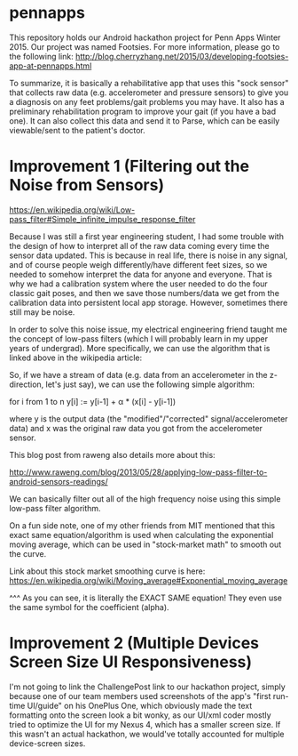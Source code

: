 # pennapps

This repository holds our Android hackathon project for Penn Apps Winter 2015. Our project was named Footsies. For more information, please go to the following link: http://blog.cherryzhang.net/2015/03/developing-footsies-app-at-pennapps.html

To summarize, it is basically a rehabilitative app that uses this "sock sensor" that collects raw data (e.g. accelerometer and pressure sensors) to give you a diagnosis on any feet problems/gait problems you may have. It also has a preliminary rehabilitation program to improve your gait (if you have a bad one). It can also collect this data and send it to Parse, which can be easily viewable/sent to the patient's doctor.

# Improvement 1 (Filtering out the Noise from Sensors)
https://en.wikipedia.org/wiki/Low-pass_filter#Simple_infinite_impulse_response_filter

Because I was still a first year engineering student, I had some trouble with the design of how to interpret all of the raw data coming every time the sensor data updated. This is because in real life, there is noise in any signal, and of course people weigh differently/have different feet sizes, so we needed to somehow interpret the data for anyone and everyone. That is why we had a calibration system where the user needed to do the four classic gait poses, and then we save those numbers/data we get from the calibration data into persistent local app storage. However, sometimes there still may be noise.

In order to solve this noise issue, my electrical engineering friend taught me the concept of low-pass filters (which I will probably learn in my upper years of undergrad). More specifically, we can use the algorithm that is linked above in the wikipedia article:

So, if we have a stream of data (e.g. data from an accelerometer in the z-direction, let's just say), we can use the following simple algorithm:

for i from 1 to n
       y[i] := y[i-1] + α * (x[i] - y[i-1])

where y is the output data (the "modified"/"corrected" signal/accelerometer data) and x was the original raw data you got from the accelerometer sensor.

This blog post from raweng also details more about this:

http://www.raweng.com/blog/2013/05/28/applying-low-pass-filter-to-android-sensors-readings/

We can basically filter out all of the high frequency noise using this simple low-pass filter algorithm.

On a fun side note, one of my other friends from MIT mentioned that this exact same equation/algorithm is used when calculating the exponential moving average, which can be used in "stock-market math" to smooth out the curve.

Link about this stock market smoothing curve is here:
https://en.wikipedia.org/wiki/Moving_average#Exponential_moving_average

^^^ As you can see, it is literally the EXACT SAME equation! They even use the same symbol for the coefficient (alpha).

# Improvement 2 (Multiple Devices Screen Size UI Responsiveness)

I'm not going to link the ChallengePost link to our hackathon project, simply because one of our team members used screenshots of the app's "first run-time UI/guide" on his OnePlus One, which obviously made the text formatting onto the screen look a bit wonky, as our UI/xml coder mostly tried to optimize the UI for my Nexus 4, which has a smaller screen size. If this wasn't an actual hackathon, we would've totally accounted for multiple device-screen sizes.
